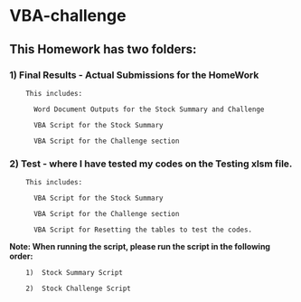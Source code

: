 # VBA-challenge
## **This Homework has two folders:**

###    1) Final Results - Actual Submissions for the HomeWork
    
        This includes:
       
          Word Document Outputs for the Stock Summary and Challenge
          
          VBA Script for the Stock Summary 
          
          VBA Script for the Challenge section
          
          
###    2) Test - where I have tested my codes on the Testing xlsm file.
    
        This includes:
       
          VBA Script for the Stock Summary 
          
          VBA Script for the Challenge section
          
          VBA Script for Resetting the tables to test the codes.
    
  **Note:  When running the script, please run the script in the following order:**
    
        1)  Stock Summary Script
        
        2)  Stock Challenge Script
          
     
